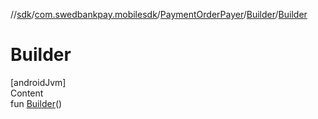 //[sdk](../../../../index.md)/[com.swedbankpay.mobilesdk](../../index.md)/[PaymentOrderPayer](../index.md)/[Builder](index.md)/[Builder](-builder.md)



# Builder  
[androidJvm]  
Content  
fun [Builder](-builder.md)()  



